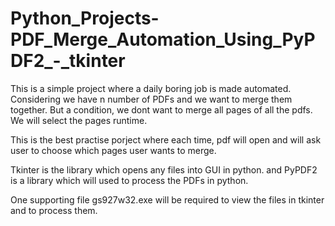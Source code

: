 # Python_Projects-PDF_Merge_Automation_Using_PyPDF2_-_tkinter

This is a simple project where a daily boring job is made automated. Considering we have n number of PDFs and we want to merge them together. But a condition, we dont want to merge all pages of all the pdfs. We will select the pages runtime.

This is the best practise porject where each time, pdf will open and will ask user to choose which pages user wants to merge. 

Tkinter is the library which opens any files into GUI in python. and PyPDF2 is a library which will used to process the PDFs in python.

One supporting file gs927w32.exe will be required to view the files in tkinter and to process them.


